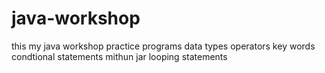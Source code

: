 # java-workshop
this my java workshop practice programs
data types 
operators
key words 
condtional statements
mithun
jar 
looping statements
